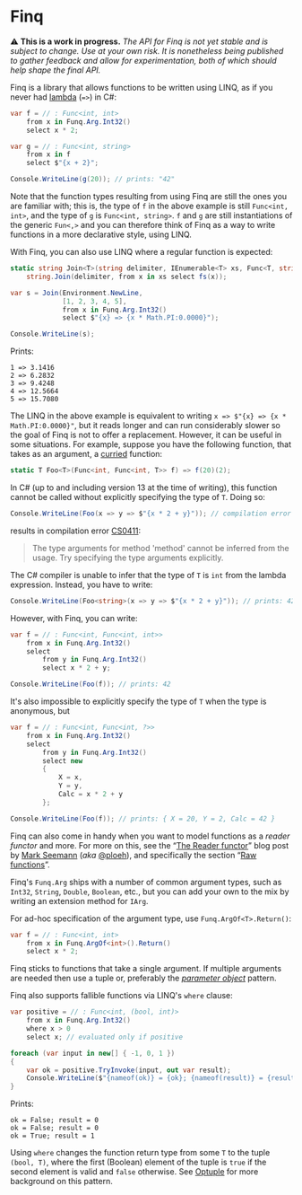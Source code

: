 # Finq

:warning: **This is a work in progress.** _The API for Finq is not yet stable
and is subject to change. Use at your own risk. It is nonetheless being
published to gather feedback and allow for experimentation, both of which should
help shape the final API._

Finq is a library that allows functions to be written using LINQ, as if you
never had [lambda] (`=>`) in C#:

```c#
var f = // : Func<int, int>
    from x in Funq.Arg.Int32()
    select x * 2;

var g = // : Func<int, string>
    from x in f
    select $"{x + 2}";

Console.WriteLine(g(20)); // prints: "42"
```

Note that the function types resulting from using Finq are still the ones you
are familiar with; this is, the type of `f` in the above example is still
`Func<int, int>`, and the type of `g` is `Func<int, string>`. `f` and `g` are
still instantiations of the generic `Fun<,>` and you can therefore think of Finq
as a way to write functions in a more declarative style, using LINQ.

With Finq, you can also use LINQ where a regular function is expected:

```c#
static string Join<T>(string delimiter, IEnumerable<T> xs, Func<T, string> fs) =>
    string.Join(delimiter, from x in xs select fs(x));

var s = Join(Environment.NewLine,
             [1, 2, 3, 4, 5],
             from x in Funq.Arg.Int32()
             select $"{x} => {x * Math.PI:0.0000}");

Console.WriteLine(s);
```

Prints:

    1 => 3.1416
    2 => 6.2832
    3 => 9.4248
    4 => 12.5664
    5 => 15.7080

The LINQ in the above example is equivalent to writing `x => $"{x} => {x *
Math.PI:0.0000}"`, but it reads longer and can run considerably slower so the
goal of Finq is not to offer a replacement. However, it can be useful in some
situations. For example, suppose you have the following function, that takes as
an argument, a [curried] function:

```c#
static T Foo<T>(Func<int, Func<int, T>> f) => f(20)(2);
```

In C# (up to and including version 13 at the time of writing), this function
cannot be called without explicitly specifying the type of `T`. Doing so:

```c#
Console.WriteLine(Foo(x => y => $"{x * 2 + y}")); // compilation error (CS0411)
```

results in compilation error [CS0411]:

> The type arguments for method 'method' cannot be inferred from the usage. Try
> specifying the type arguments explicitly.

The C# compiler is unable to infer that the type of `T` is `int` from the lambda
expression. Instead, you have to write:

```c#
Console.WriteLine(Foo<string>(x => y => $"{x * 2 + y}")); // prints: 42
```

However, with Finq, you can write:

```c#
var f = // : Func<int, Func<int, int>>
    from x in Funq.Arg.Int32()
    select
        from y in Funq.Arg.Int32()
        select x * 2 + y;

Console.WriteLine(Foo(f)); // prints: 42
```

It's also impossible to explicitly specify the type of `T` when the type is
anonymous, but

```c#
var f = // : Func<int, Func<int, ?>>
    from x in Funq.Arg.Int32()
    select
        from y in Funq.Arg.Int32()
        select new
        {
            X = x,
            Y = y,
            Calc = x * 2 + y
        };

Console.WriteLine(Foo(f)); // prints: { X = 20, Y = 2, Calc = 42 }
```

Finq can also come in handy when you want to model functions as a _reader
functor_ and more. For more on this, see the “[The Reader functor]” blog post
by [Mark Seemann] (_aka_ [@ploeh]), and specifically the section “[Raw
functions]”.

Finq's `Funq.Arg` ships with a number of common argument types, such as `Int32`,
`String`, `Double`, `Boolean`, etc., but you can add your own to the mix by
writing an extension method for `IArg`.

For ad-hoc specification of the argument type, use `Funq.ArgOf<T>.Return()`:

```c#
var f = // : Func<int, int>
    from x in Funq.ArgOf<int>().Return()
    select x * 2;
```

Finq sticks to functions that take a single argument. If multiple arguments are
needed then use a tuple or, preferably the _[parameter object]_ pattern.

Finq also supports fallible functions via LINQ's `where` clause:

```c#
var positive = // : Func<int, (bool, int)>
    from x in Funq.Arg.Int32()
    where x > 0
    select x; // evaluated only if positive

foreach (var input in new[] { -1, 0, 1 })
{
    var ok = positive.TryInvoke(input, out var result);
    Console.WriteLine($"{nameof(ok)} = {ok}; {nameof(result)} = {result}");
}
```

Prints:

    ok = False; result = 0
    ok = False; result = 0
    ok = True; result = 1

Using `where` changes the function return type from some `T` to the tuple
`(bool, T)`, where the first (Boolean) element of the tuple is `true` if the
second element is valid and `false` otherwise. See [Optuple] for more background
on this pattern.


[lambda]: https://learn.microsoft.com/en-us/dotnet/c#/language-reference/operators/lambda-expressions
[curried]: https://en.wikipedia.org/wiki/Currying
[The Reader functor]: https://blog.ploeh.dk/2021/08/30/the-reader-functor/
[Raw functions]: https://blog.ploeh.dk/2021/08/30/the-reader-functor/#ad9b3abef16c4ec8a70a1263c17eecd6
[Mark Seemann]: https://blog.ploeh.dk/
[@ploeh]: https://github.com/ploeh
[CS0411]: https://learn.microsoft.com/en-us/dotnet/c#/misc/cs0411
[Parameter Object]: https://wiki.c2.com/?ParameterObject
[Optuple]: https://github.com/atifaziz/Optuple
